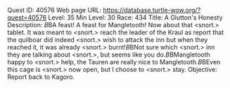 Quest ID: 40576
Web page URL: https://database.turtle-wow.org/?quest=40576
Level: 35
Min Level: 30
Race: 434
Title: A Glutton's Honesty
Description: <Snorts happily.>$B$BA feast! A feast for Mangletooth! Now about that <snort.> tablet. It was meant to <snort.> reach the leader of the Kraul as report that the quilboar did indeed <snort.> wish to attack the inn but when they reached it, it was already <snort.> burnt!$B$BNot sure which <snort.> inn they are talking about <snort.>, but seems like you do.$B$BMangletooth happy to <snort.> help, the Tauren are really nice to Mangletooth.$B$BEven this cage is <snort.> now open, but I choose to <snort.> stay.
Objective: Report back to Kagoro.
